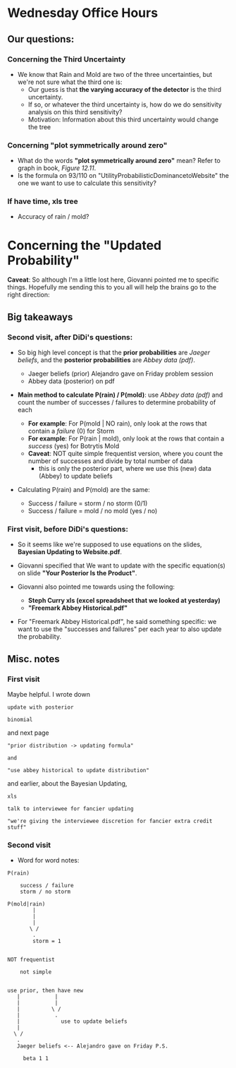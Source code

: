 # Wednesday Office Hours

## Our questions:

### Concerning the Third Uncertainty

- We know that Rain and Mold are two of the three uncertainties, but we're not sure what the third one is:
  - Our guess is that **the varying accuracy of the detector** is the third uncertainty.
  - If so, or whatever the third uncertainty is, how do we do sensitivity analysis on this third sensitivity?
  - Motivation: Information about this third uncertainty would change the tree

### Concerning "plot symmetrically around zero"
- What do the words **"plot symmetrically around zero"** mean? Refer to graph in book, *Figure 12.11*.
- Is the formula on 93/110 on "UtilityProbabilisticDominancetoWebsite" the one we want to use to calculate this sensitivity?


### If have time, xls tree

- Accuracy of rain / mold?




# Concerning the "Updated Probability"

**Caveat**: So although I'm a little lost here, Giovanni pointed me to specific things. Hopefully me sending this to you all will help the brains go to the right direction:

## Big takeaways

### Second visit, after DiDi's questions:

- So big high level concept is that the **prior probabilities** are *Jaeger beliefs*, and the **posterior probabilities** are *Abbey data (pdf)*.
  - Jaeger beliefs (prior) Alejandro gave on Friday problem session
  - Abbey data (posterior) on pdf

- **Main method to calculate P(rain) / P(mold)**: use *Abbey data (pdf)* and count the number of successes / failures to determine probability of each
  - **For example**: For P(mold | NO rain), only look at the rows that contain a *failure* (0) for Storm
  - **For example**: For P(rain | mold), only look at the rows that contain a *success* (yes) for Botrytis Mold
  - **Caveat**: NOT quite simple frequentist version, where you count the number of successes and divide by total number of data
    - this is only the posterior part, where we use this (new) data (Abbey) to update beliefs

- Calculating P(rain) and P(mold) are the same:
  - Success / failure = storm / no storm (0/1)
  - Success / failure = mold / no mold (yes / no)


### First visit, before DiDi's questions:

- So it seems like we're supposed to use equations on the slides, **Bayesian Updating to Website.pdf**.

- Giovanni specified that We want to update with the specific equation(s) on slide **"Your Posterior Is the Product"**.
   
- Giovanni also pointed me towards using the following:
  - **Steph Curry xls (excel spreadsheet that we looked at yesterday)**
  - **"Freemark Abbey Historical.pdf"**

- For "Freemark Abbey Historical.pdf", he said something specific: we want to use the "successes and failures" per each year to also update the probability.

## Misc. notes

### First visit

Maybe helpful. I wrote down

```
update with posterior

binomial
```

and next page

```
"prior distribution -> updating formula"

and

"use abbey historical to update distribution"
```

and earlier, about the Bayesian Updating,

```
xls

talk to interviewee for fancier updating

"we're giving the interviewee discretion for fancier extra credit stuff"
```

### Second visit

- Word for word notes:

```
P(rain)

    success / failure
    storm / no storm
```

```
P(mold|rain)
        |
        |
        |
       \ /
        .
        storm = 1
```

```

NOT frequentist

    not simple

```

```

use prior, then have new
   |           |
   |           |
   |          \ /
   |           .
   |             use to update beliefs
   |
  \ /
   .
   Jaeger beliefs <-- Alejandro gave on Friday P.S.

     beta 1 1
```



